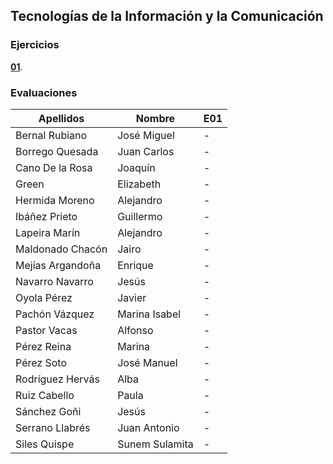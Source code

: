 ## Tecnologías de la Información y la Comunicación

### Ejercicios

**[01](data/e01.md)**.

### Evaluaciones

| Apellidos        | Nombre         | E01 |
|------------------|----------------|-----|
| Bernal Rubiano   | José Miguel    | -   |
| Borrego Quesada  | Juan Carlos    | -   |
| Cano De la Rosa  | Joaquín        | -   |
| Green            | Elizabeth      | -   |
| Hermida Moreno   | Alejandro      | -   |
| Ibáñez Prieto    | Guillermo      | -   |
| Lapeira Marín    | Alejandro      | -   |
| Maldonado Chacón | Jairo          | -   |
| Mejías Argandoña | Enrique        | -   |
| Navarro Navarro  | Jesús          | -   |
| Oyola Pérez      | Javier         | -   |
| Pachón Vázquez   | Marina Isabel  | -   |
| Pastor Vacas     | Alfonso        | -   |
| Pérez Reina      | Marina         | -   |
| Pérez Soto       | José Manuel    | -   |
| Rodríguez Hervás | Alba           | -   |
| Ruiz Cabello     | Paula          | -   |
| Sánchez Goñi     | Jesús          | -   |
| Serrano Llabrés  | Juan Antonio   | -   |
| Siles Quispe     | Sunem Sulamita | -   |
